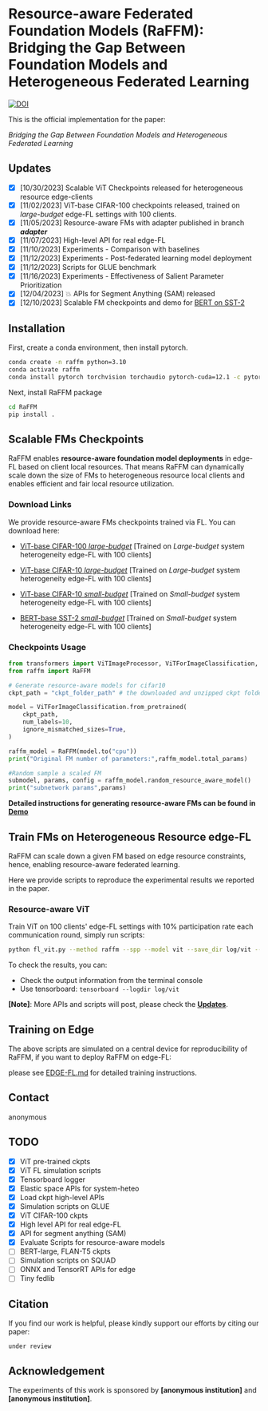# Resource-aware Federated Foundation Models (RaFFM): Bridging the Gap Between Foundation Models and Heterogeneous Federated Learning
[![DOI](https://zenodo.org/badge/711695617.svg)](https://zenodo.org/doi/10.5281/zenodo.10937593)

This is the official implementation for the paper:

_Bridging the Gap Between Foundation Models and Heterogeneous Federated Learning_

## Updates

- [x] [10/30/2023] Scalable ViT Checkpoints released for heterogeneous resource edge-clients
- [x] [11/02/2023] ViT-base CIFAR-100 checkpoints released, trained on _large-budget_ edge-FL settings with 100 clients.
- [x] [11/05/2023] Resource-aware FMs with adapter published in branch **_adapter_**
- [x] [11/07/2023] High-level API for real edge-FL
- [x] [11/10/2023] Experiments - Comparison with baselines
- [x] [11/12/2023] Experiments - Post-federated learning model deployment
- [x] [11/12/2023] Scripts for GLUE benchmark
- [x] [11/16/2023] Experiments - Effectiveness of Salient Parameter Prioritization
- [x] [12/04/2023] :boom: APIs for Segment Anything (SAM) released
- [x] [12/10/2023] Scalable FM checkpoints and demo for [BERT on SST-2](./experiments/post_training_deployment/BERT_post_training_deployment.ipynb)
## Installation

First, create a conda environment, then install pytorch.

```bash
conda create -n raffm python=3.10
conda activate raffm
conda install pytorch torchvision torchaudio pytorch-cuda=12.1 -c pytorch -c nvidia
```

Next, install RaFFM package

```bash
cd RaFFM
pip install .
```

## Scalable FMs Checkpoints

RaFFM enables **resource-aware foundation model deployments** in edge-FL based on client local resources. That means RaFFM can dynamically scale down the size of FMs to heterogeneous resource local clients and enables efficient and fair local resource utilization.

### Download Links

We provide resource-aware FMs checkpoints trained via FL. You can download here:

- [ViT-base CIFAR-100 _large-budget_](https://drive.google.com/drive/folders/1SnmA-K0etMGK8hLZVXJC0HNQbPbkPd0c?usp=sharing) [Trained on *Large-budget* system heterogeneity edge-FL with 100 clients]
- [ViT-base CIFAR-10 _large-budget_](https://drive.google.com/drive/folders/1gd_RHZYX-YSYk56dO2oo8wqqSIUD41vb?usp=sharing) [Trained on *Large-budget* system heterogeneity edge-FL with 100 clients]
- [ViT-base CIFAR-10 _small-budget_](https://drive.google.com/drive/folders/1_vOgDe8nj5NZ3fyBC3AaRfRsUGDbUAbH?usp=sharing) [Trained on *Small-budget* system heterogeneity edge-FL with 100 clients]

- [BERT-base SST-2 _small-budget_](https://drive.google.com/drive/folders/18F3oywR5licIdhQ4HhR-ev4Hrs9FwtlV?usp=sharing) [Trained on *Small-budget* system heterogeneity edge-FL with 100 clients]

### Checkpoints Usage

```python
from transformers import ViTImageProcessor, ViTForImageClassification, TrainingArguments, Trainer
from raffm import RaFFM

# Generate resource-aware models for cifar10
ckpt_path = "ckpt_folder_path" # the downloaded and unzipped ckpt folder path

model = ViTForImageClassification.from_pretrained(
    ckpt_path,
    num_labels=10,
    ignore_mismatched_sizes=True,
)

raffm_model = RaFFM(model.to("cpu"))
print("Original FM number of parameters:",raffm_model.total_params)

#Random sample a scaled FM
submodel, params, config = raffm_model.random_resource_aware_model()
print("subnetwork params",params)
```

**Detailed instructions for generating resource-aware FMs can be found in [Demo](./fm_scaling.ipynb)**

## Train FMs on Heterogeneous Resource edge-FL

RaFFM can scale down a given FM based on edge resource constraints, hence, enabling resource-aware federated learning.

Here we provide scripts to reproduce the experimental results we reported in the paper.

### Resource-aware ViT

Train ViT on 100 clients' edge-FL settings with 10% participation rate each communication round, simply run scripts:

```bash
python fl_vit.py --method raffm --spp --model vit --save_dir log/vit --dataset cifar10 --num_clients 100 --lr 3e-5
```

To check the results, you can:

- Check the output information from the terminal console
- Use tensorboard: `tensorboard --logdir log/vit`

**[Note]**: More APIs and scripts will post, please check the [**Updates**](#updates).

## Training on Edge

The above scripts are simulated on a central device for reproducibility of RaFFM, if you want to deploy RaFFM on edge-FL:

please see [EDGE-FL.md](TRAINING.md) for detailed training instructions.

## Contact

anonymous

## TODO

- [x] ViT pre-trained ckpts
- [x] ViT FL simulation scripts
- [x] Tensorboard logger
- [x] Elastic space APIs for system-heteo
- [x] Load ckpt high-level APIs
- [x] Simulation scripts on GLUE
- [x] ViT CIFAR-100 ckpts
- [x] High level API for real edge-FL
- [x] API for segment anything (SAM)
- [x] Evaluate Scripts for resource-aware models
- [ ] BERT-large, FLAN-T5 ckpts
- [ ] Simulation scripts on SQUAD
- [ ] ONNX and TensorRT APIs for edge
- [ ] Tiny fedlib

## Citation

If you find our work is helpful, please kindly support our efforts by citing our paper:

```
under review
```

## Acknowledgement

The experiments of this work is sponsored by **[anonymous institution]** and **[anonymous institution]**.
